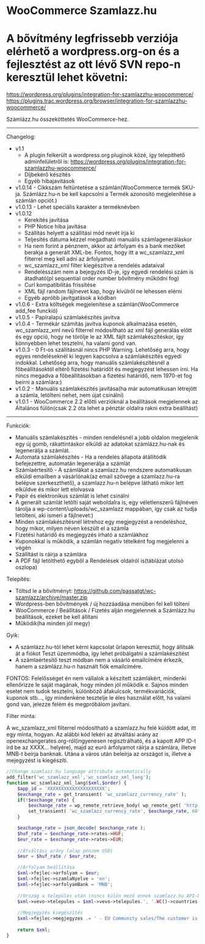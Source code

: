WooCommerce Szamlazz.hu
===========

# A bővítmény legfrissebb verziója elérhető a wordpress.org-on és a fejlesztést az ott lévő SVN repo-n keresztül lehet követni:

https://wordpress.org/plugins/integration-for-szamlazzhu-woocommerce/
https://plugins.trac.wordpress.org/browser/integration-for-szamlazzhu-woocommerce/

Számlázz.hu összeköttetés WooCommerce-hez.

-----------------------
Changelog:
* v1.1
	* A plugin felkerült a wordpress.org pluginok közé, így telepíthető adminfelületről is: https://wordpress.org/plugins/integration-for-szamlazzhu-woocommerce/
	* Díjbekérő készítés
	* Egyéb hibajavítások
* v1.0.14 - Cikkszám feltüntetése a számlán(WooCommerce termék SKU-ja. Számlázz.hu-n be kell kapcsolni a Termék azonosító megjelenítése a számlán opciót.)
* v1.0.13 - Lehet speciális karakter a terméknévben
* v1.0.12
	* Kerekítés javítása
	* PHP Notice hiba javítása
	* Szállítás helyett a szállítási mód nevét írja ki
	* Teljesítés dátuma kézzel megadható manuális számlageneráláskor
	* Ha nem forint a pénznem, akkor az árfolyam és a bank mezőket berakja a generált XML-be. Fontos, hogy itt a wc_szamlazz_xml filterrel meg kell adni az árfolyamot.
	* wc_szamlazz_xml filter kiegészítve a rendelés adataival
	* Rendelésszám nem a bejegyzés ID-je, így egyedi rendelési szám is átadható(pl sequential order number bővítmény működni fog)
	* Curl kompatibilitás frissítése
	* XML fájl random fájlnevet kap, hogy kívülről ne lehessen elérni
	* Egyéb apróbb javítgatások a kódban 
* v1.0.6 - Extra költségek megjelenítése a számlán(WooCommerce add_fee funckió)
* v1.0.5 - Papíralapú számlakészítés javítva
* v1.0.4 - Termékár számítás javítva kuponok alkalmazása esetén, wc_szamlazz_xml nevű filterrel módosítható az xml fájl generálás előtt és egy opció, hogy ne törölje le az XML fájlt számlakészítéskor, így könnyebben lehet tesztelni, ha valami gond van.
* v1.0.3 - 0 Ft-os szállításnál nincs PHP Warning. Lehetőség arra, hogy egyes rendeléseknél ki legyen kapcsolva a számlakészítés egyedi indokkal. Lehetőség arra, hogy manuális számlakészítésnél a főbeállításoktól eltérő fizetési határidőt és megjegyzést lehessen írni. Ha nincs megadva a főbeállításokban a fizetési határidő, nem 1970-et fog beírni a számlára:)
* v1.0.2 - Manuális számlakészítés javítása(ha már automatikusan létrejött a számla, letölteni nehet, nem újat csinálni)
* v1.0.1 - WooCommerce 2.2 előtti verzióknál a beállítások megjelennek az Általános fülön(csak 2.2 óta lehet a pénztár oldalra rakni extra beállítást)

-----------------------
Funkciók:
* Manuális számlakészítés - minden rendelésnél a jobb oldalon megjelenik egy új gomb, rákattintáskor elküldi az adatokat számlázz.hu-nak és legenerálja a számlát.
* Automata számlakészítés - Ha a rendelés állapota átállítódik befejezettre, automatán legenerálja a számlát
* Számlaértesítő - A számlákat a szamlazz.hu rendszere automatikusan elküldi emailben a vásárlónak(az email szövege a szamlazz.hu-ra belépve szerkeszthető), a szamlazz.hu-n belépve látható mikor lett elküldve és mikor lett elolvasva
* Papír és elektronikus számlát is lehet csinálni
* A generált számlát letölti saját weboldalra is, egy véletlenszerű fájlnéven tárolja a wp-content/uploads/wc_szamlazz mappában, így csak az tudja letölteni, aki ismeri a fájlnevet:)
* Minden számlakészítésnél létrehoz egy megjegyzést a rendeléshoz, hogy mikor, milyen néven készült el a számla
* Fizetési határidő és megjegyzés írható a számlákhoz
* Kuponokkal is működik, a számlán negatív tételként fog megjelenni a végén
* Szállítást is ráírja a számlára
* A PDF fájl letölthető egyből a Rendelések oldalról is(táblázat utolsó oszlopa)

Telepítés:
* Töltsd le a bővítményt:  https://github.com/passatgt/wc-szamlazz/archive/master.zip
* Wordpress-ben bővítmények / új hozzáadása menüben fel kell tölteni
* WooCommerce / Beállítások / Fizetés alján megjelennek a Számlázz.hu beállítások, ezeket be kell állítani
* Működik(ha minden jól megy)

Gyik:
* A számlázz.hu-tól lehet kérni kapcsolat űrlapon keresztül, hogy állítsák át a fiókot Teszt üzemmódba, így lehet próbálgatni a számlakészítést
* A számlaértesítő teszt módban nem a vásárló emailcímére érkezik, hanem a számlázz.hu-n használt fiók emailcímére.

FONTOS: Felelősséget én nem vállalok a készített számlákért, mindenki ellenőrizze le saját magának, hogy minden jól működik e. Sajnos minden esetet nem tudok tesztelni, különböző áfakulcsok, termékvariációk, kuponok stb..., így mindenkéne tesztelje le éles használat előtt, ha valami gond van, jelezze felém és megpróbálom javítani.

Filter minta:

A wc_szamlazz_xml filterrel módosítható a szamlazz.hu felé küldött adat, itt egy minta, hogyan. Az alábbi kód lekéri az átváltási arány az openexchangerates.org-ról(ingyenesen regisztrálható, és a kapott APP ID-t írd be az XXXX... helyére), majd az euró árfolyamot ráírja a számlára, illetve MNB-t beírja banknak. Utána a város után beleírja az országot is, illetve a mejegyzést is kiegészíti.

```php
//Change szamlazz.hu language attribute automatically
add_filter('wc_szamlazz_xml','wc_szamlazz_xml_lang');
function wc_szamlazz_xml_lang($xml,$order) {
	$app_id = 'XXXXXXXXXXXXXXXXXXXXX';
	$exchange_rate = get_transient( 'wc_szamlazz_currency_rate' );
	if(!$exchange_rate) {
		$exchange_rate = wp_remote_retrieve_body( wp_remote_get( 'http://openexchangerates.org/api/latest.json?app_id=' . $app_id ) );
		set_transient( 'wc_szamlazz_currency_rate', $exchange_rate, 60*60*12 );
	}

	$exchange_rate = json_decode( $exchange_rate );
	$huf_rate = $exchange_rate->rates->HUF;
	$eur_rate = $exchange_rate->rates->EUR;
	
	//Átváltási arány (alap pénzem USD)
	$eur = $huf_rate / $eur_rate;

    //Árfolyam beállítása
	$xml->fejlec->arfolyam = $eur;
	$xml->fejlec->szamlaNyelve = 'en';
	$xml->fejlec->arfolyamBank = 'MNB';
	
	//Ország a település után (nincs külön mező ennek szamlazz.hu API-ban)
	$xml->vevo->telepules = $xml->vevo->telepules.', '.WC()->countries->countries[ $order->billing_country ];
		
	//Megjegyzés kiegészítés
	$xml->fejlec->megjegyzes .= ' - EU Community sales/The customer is liable to pay VAT';
		
	return $xml;
}
```
